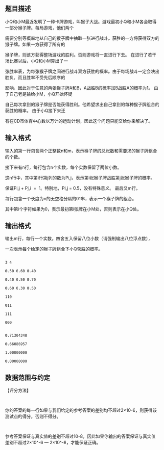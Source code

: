 ## 题目描述

<div>
 小Q和小M最近发明了一种卡牌游戏，叫猴子大战。游戏最初小Q和小M各会取得一部分猴子牌。每局游戏，他们两个
</div>
<div>
 需要分别等概率地从自己的猴子牌中抽取一张进行战斗。获胜的一方将获得双方的猴子牌。如果一方获得了所有的
</div>
<div>
 猴子牌，则该方获得整场游戏的胜利。否则游戏将一直进行下去。 在进行了若干场比赛以后，小Q和小M算出了一
</div>
<div>
 张胜率表，为每张猴子牌之间进行战斗双方获胜的概率。由于每场战斗一定会决出胜负，而且胜率不受先后顺序的
</div>
<div>
 影响，因此对于任意的两张猴子牌A和B，A战胜B的概率加B战胜A的概率为1。 由于自己老是输给小M，小Q开始怀疑
</div>
<div>
 自己每次拿到的猴子牌是否能获得胜利。他希望求出自己拿到的每种猴子牌组合的获胜的概率。 由于小Q接下来还
</div>
<div>
 有在CD市体育中心数以万计的运动计划，因此这个问题只能交给你来解决了。
</div>

## 输入格式

<div>
 输入的第一行包含两个正整数n和m，表示猴子牌的总张数和需要求的猴子牌组合的个数。 
</div>
<div>
 接下来有n行，每行包含n个实数，每个实数保留了两位小数。
</div>
<div>
 这n行中，其中第i行第j列的数为Pi,j，表示第i张猴子牌战胜第j张猴子牌的概率。
</div>
<div>
 保证Pi,j + Pj,i  =  1。特别地，Pi,j = 0.5，没有特殊意义。 最后又m行。
</div>
<div>
 每行包含一个长度为n的无空格分隔的01串，表示一个猴子牌的组合。
</div>
<div>
 其中第i个字符如果为0，表示最初第i张牌在小M处，否则表示在小Q处。
</div>

## 输出格式

<div>
 输出m行，每行一个实数，四舍五入保留八位小数（请强制输出八位浮点数），
</div>
<div>
 一次表示每个给定的猴子牌组合下小Q获胜的概率。
</div>
<p></p>

```input1
3 4
0.50 0.60 0.40
0.40 0.50 0.70
0.60 0.30 0.50
110
011
111
000
```
```output1
0.71304348
0.66086957
1.00000000
0.00000000
```
## 数据范围与约定

<div>
 【评分方法】 
</div>
<br>
<div>
 你的答案的每一行如果与我们给定的参考答案的差别均不超过2×10-6，则获得该测试点的得分，否则不得分。 
</div>
<br>
<div>
 参考答案保证与真实值的差别不超过10-8，因此如果你输出的答案保证与真实值差别不超过2×10^-6 — 2×10^-8，才能保证正确。
</div>

